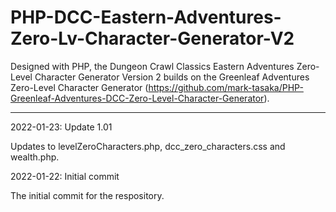 # PHP-DCC-Eastern-Adventures-Zero-Lv-Character-Generator-V2
Designed with PHP, the Dungeon Crawl Classics Eastern Adventures Zero-Level Character Generator Version 2 builds on the Greenleaf Adventures Zero-Level Character Generator (https://github.com/mark-tasaka/PHP-Greenleaf-Adventures-DCC-Zero-Level-Character-Generator).  

----------------

2022-01-23: Update 1.01

Updates to levelZeroCharacters.php, dcc_zero_characters.css and wealth.php.



2022-01-22: Initial commit

The initial commit for the respository.
